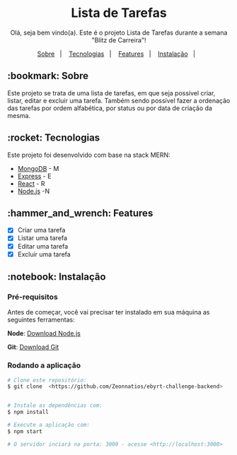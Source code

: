 <h1 align="center">Lista de Tarefas</h1>

<p align="center">Olá, seja bem vindo(a). Este é o projeto Lista de Tarefas durante a semana "Blitz de Carreira"!</p>

 <p align="center">
  <a href="#bookmark-sobre">Sobre</a>&nbsp;&nbsp;&nbsp;|&nbsp;&nbsp;&nbsp;
  <a href="#rocket-tecnologias">Tecnologias</a>&nbsp;&nbsp;&nbsp;|&nbsp;&nbsp;&nbsp;
  <a href="#hammer_and_wrench-features">Features</a>&nbsp;&nbsp;&nbsp;|&nbsp;&nbsp;&nbsp;
  <a href="#notebook-instalação">Instalação</a>&nbsp;&nbsp;&nbsp;|&nbsp;&nbsp;&nbsp;
</p>

<h2>:bookmark: Sobre</h2>
<p>
Este projeto se trata de uma lista de tarefas, em que seja possível criar, listar, editar e excluir uma tarefa.
Também sendo possível fazer a ordenação das tarefas por ordem alfabética, por status ou por data de criação da mesma.
</p>


<h2>:rocket: Tecnologias</h2>

 Este projeto foi desenvolvido com base na stack MERN:

- [MongoDB](https://www.mongodb.com/pt-br) - M
- [Express](https://expressjs.com/pt-br/) - E
- [React](https://pt-br.reactjs.org/) - R
- [Node.js](https://nodejs.org/en/) -N


<h2>:hammer_and_wrench: Features</h2>

- [x] Criar uma tarefa
- [x] Listar uma tarefa
- [x] Editar uma tarefa
- [x] Excluir uma tarefa

<h2>:notebook: Instalação</h2>
<h3>Pré-requisitos</h3>

Antes de começar, você vai precisar ter instalado em sua máquina as seguintes ferramentas:

 **Node**: [Download Node.js](https://nodejs.org/en/download/)

 **Git**: [Download Git](https://git-scm.com/downloads)

 <h3>Rodando a aplicação</h3>

 ```bash
 # Clone este repositório:
$ git clone  <https://github.com/Zeonnatios/ebyrt-challenge-backend>


# Instale as dependências com:
$ npm install

# Execute a aplicação com:
$ npm start

# O servidor inciará na porta: 3000 - acesse <http://localhost:3000>
```
